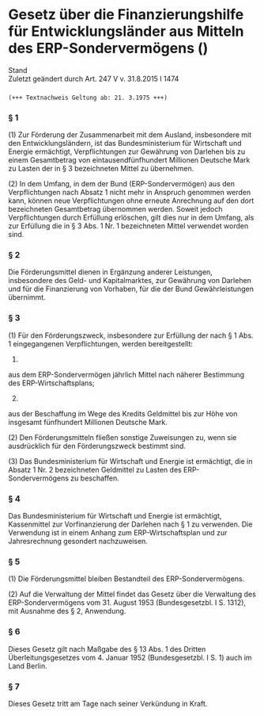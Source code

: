Gesetz über die Finanzierungshilfe für Entwicklungsländer aus Mitteln des ERP-Sondervermögens ()
================================================================================================

Stand  
Zuletzt geändert durch Art. 247 V v. 31.8.2015 I 1474

### 

```
(+++ Textnachweis Geltung ab: 21. 3.1975 +++)
```

### § 1

(1) Zur Förderung der Zusammenarbeit mit dem Ausland, insbesondere mit den Entwicklungsländern, ist das Bundesministerium für Wirtschaft und Energie ermächtigt, Verpflichtungen zur Gewährung von Darlehen bis zu einem Gesamtbetrag von eintausendfünfhundert Millionen Deutsche Mark zu Lasten der in § 3 bezeichneten Mittel zu übernehmen.

(2) In dem Umfang, in dem der Bund (ERP-Sondervermögen) aus den Verpflichtungen nach Absatz 1 nicht mehr in Anspruch genommen werden kann, können neue Verpflichtungen ohne erneute Anrechnung auf den dort bezeichneten Gesamtbetrag übernommen werden. Soweit jedoch Verpflichtungen durch Erfüllung erlöschen, gilt dies nur in dem Umfang, als zur Erfüllung die in § 3 Abs. 1 Nr. 1 bezeichneten Mittel verwendet worden sind.

### § 2

Die Förderungsmittel dienen in Ergänzung anderer Leistungen, insbesondere des Geld- und Kapitalmarktes, zur Gewährung von Darlehen und für die Finanzierung von Vorhaben, für die der Bund Gewährleistungen übernimmt.

### § 3

(1) Für den Förderungszweck, insbesondere zur Erfüllung der nach § 1 Abs. 1 eingegangenen Verpflichtungen, werden bereitgestellt:

1.  
aus dem ERP-Sondervermögen jährlich Mittel nach näherer Bestimmung des ERP-Wirtschaftsplans;

2.  
aus der Beschaffung im Wege des Kredits Geldmittel bis zur Höhe von insgesamt fünfhundert Millionen Deutsche Mark.

(2) Den Förderungsmitteln fließen sonstige Zuweisungen zu, wenn sie ausdrücklich für den Förderungszweck bestimmt sind.

(3) Das Bundesministerium für Wirtschaft und Energie ist ermächtigt, die in Absatz 1 Nr. 2 bezeichneten Geldmittel zu Lasten des ERP-Sondervermögens zu beschaffen.

### § 4

Das Bundesministerium für Wirtschaft und Energie ist ermächtigt, Kassenmittel zur Vorfinanzierung der Darlehen nach § 1 zu verwenden. Die Verwendung ist in einem Anhang zum ERP-Wirtschaftsplan und zur Jahresrechnung gesondert nachzuweisen.

### § 5

(1) Die Förderungsmittel bleiben Bestandteil des ERP-Sondervermögens.

(2) Auf die Verwaltung der Mittel findet das Gesetz über die Verwaltung des ERP-Sondervermögens vom 31. August 1953 (Bundesgesetzbl. I S. 1312), mit Ausnahme des § 2, Anwendung.

### § 6

Dieses Gesetz gilt nach Maßgabe des § 13 Abs. 1 des Dritten Überleitungsgesetzes vom 4. Januar 1952 (Bundesgesetzbl. I S. 1) auch im Land Berlin.

### § 7

Dieses Gesetz tritt am Tage nach seiner Verkündung in Kraft.
